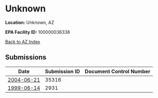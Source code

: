 # Unknown

**Location:** Unknown, AZ

**EPA Facility ID:** 100000036338

[Back to AZ Index](../../index.md)

## Submissions

| Date | Submission ID | Document Control Number |
|------|--------------|-------------------------|
| [2004-06-21](submissions/35316.md) | 35316 |  |
| [1999-06-14](submissions/2931.md) | 2931 |  |
